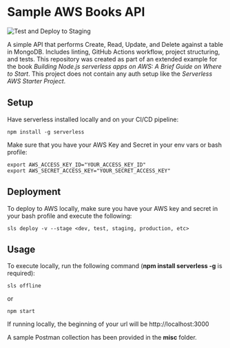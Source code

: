 # Sample AWS Books API
![Test and Deploy to Staging](https://github.com/EdyVision/sample-aws-book-api/workflows/Test%20and%20Deploy%20to%20Staging/badge.svg)


A simple API that performs Create, Read, Update, and Delete against a table in MongoDB. Includes linting, GitHub Actions workflow, project structuring, and tests. This repository was created as part of an extended example for the book <em>Building Node.js serverless apps on AWS: A Brief Guide on Where to Start</em>. This project does not contain any auth setup like the <em>Serverless AWS Starter Project</em>. 


## Setup
Have serverless installed locally and on your CI/CD pipeline:

```
npm install -g serverless
```

Make sure that you have your AWS Key and Secret in your env vars or bash profile:

```
export AWS_ACCESS_KEY_ID="YOUR_ACCESS_KEY_ID"
export AWS_SECRET_ACCESS_KEY="YOUR_SECRET_ACCESS_KEY"
```


## Deployment
To deploy to AWS locally, make sure you have your AWS key and secret in your bash profile and execute the following:

```
sls deploy -v --stage <dev, test, staging, production, etc>
```

## Usage

To execute locally, run the following command (<strong>npm install serverless -g</strong> is required):

```
sls offline
```

or

```
npm start
```

If running locally, the beginning of your url will be http://localhost:3000

A sample Postman collection has been provided in the <strong>misc</strong> folder.
